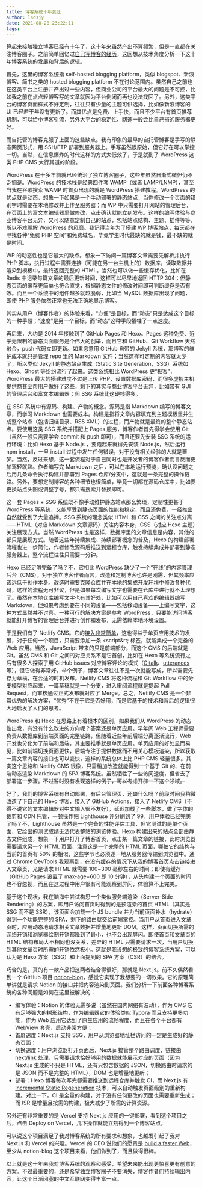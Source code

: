 ```yaml
---
title: 博客系统十年变迁
author: lsdsjy
date: 2021-08-28 23:22:11
tags:
---
```


算起来接触独立博客已经有十年了，这十年来虽然产出不算频繁，但是一直都在关注博客圈子。之前简单回忆过[自己写博客的经历](https://lsdsjy.github.io/restart/)，这回想从技术角度分析一下这十年博客系统的发展和背后的逻辑。

<!-- more -->

首先，这里的博客系统指 self-hosted blogging platform，类似 blogspot、新浪博客、简书之类的 hosted blogging platform 不在讨论范围内。虽然自己之前也在这类平台上注册并产出过一些内容，但商业公司的平台最大的问题是不可控，比如我之前在点点轻博客写的文章就因为平台倒闭而再也没法找回了。另外，这类平台的博客页面样式不好定制，往往只有少量的主题可供选择，比如像新浪博客的 UI 已经若干年没有更新了。而其优点是免费、上手快，而且不少平台有首页推荐机制，可以给小博客引流，另外大平台的稳定性、网速一般会比自己搭的服务器更好。

而自托管的博客克服了上面的这些缺点。我有印象的最早的自托管博客是手写的静态网页形式，用 SSH/FTP 部署到服务器上。手写虽然很原始，但它好在可以掌控一切。当然，在信息爆炸的时代这样的方式太低效了，于是就到了 WordPress 这类 PHP CMS 大行其道的阶段。

WordPress 在十多年前就已经统治了独立博客圈子，这些年虽然日渐式微但仍不乏拥趸。WordPress 的技术栈是经典四件套 WAMP（或者 LAMP/LNMP），甚至当我在谷歌搜索 WAMP 时首页出现的就是 WordPress 搭建教程。WordPress 的优点就是动态，想象一下如果是一个手动部署的静态站点，当你修改一个页面的错别字时需要在本地修改并上传至服务器；而 WP 中只需要打开网站的管理后台，在页面上的富文本编辑器里做修改，点击确认就能立刻发布。这样的编写体验与商业博客平台无异，又可以随意定制自己的站点，包括站点结构、主题、插件等等，所以不难理解 WordPress 的风靡。我记得当年为了搭建 WP 博客站点，每天都在寻找各种“免费 PHP 空间”和免费域名，毕竟学生时代最缺的就是钱，最不缺的就是时间。

WP 的动态性也是它最大的缺点。想象一下访问一篇博客文章需要先解析并执行 PHP 脚本，执行过程中需要连接（可能在另一台主机上的）数据库，读取数据并渲染到模板中，最终返回完整的 HTML。当然也可以做一些缓存优化，比如在 Redis 中记录每篇文章的最后更新时间，这样可以尽早地返回 HTTP 304；但静态页面的缓存更简单也符合直觉，根据静态文件的修改时间即可判断缓存是否有效。而且一个系统中的组件越多就越脆弱，比如当 MySQL 数据库出现了问题，即使 PHP 服务依然正常也无法正确地显示博客。

其实从用户（博客作者）的体验来看，“方便”是目标，而“动态”只是达成这个目标的一种手段；“速度”是另一个目标，而“动态”这种手段牺牲了一点速度。

再后来，大约是 2014 年接触到了 GitHub Pages 和 Hexo。Pages 这种免费、近乎无限制的静态页面服务是个伟大的创举，而且它和 GitHub、Git Workflow 天然融合，push 代码立即更新。如果愿意用 GitHub 自带的 Jekyll 系统，那博客的维护成本就只是管理 repo 里的 Markdown 文件；当然这样可定制的内容就太少了，所以类似 Jekyll 的静态站点生成（Static Site Generation，SSG）系统如 Hexo、Ghost 等纷纷流行了起来。这类系统相比 WordPress 更“极客”，WordPress 最大的搭建难度不过是上传 PHP、设置数据库密码，而很多虚拟主机提供商甚至帮用户做好了这些，剩下的其实与商业博客平台无异，比如带有 GUI 的管理后台和富文本编辑器；但 SSG 系统比这硬核得多。

在 SSG 系统中有源码、构建、产物的概念。源码是指 Markdown 编写的博客文章，而学习 Markdown 也需要成本。构建是指将文章内容填充到主题模板里并生成整个站点（包括归档目录、RSS XML）的过程，而产物就是最终的整个静态站点。要使用这类 SSG 系统并搭配上 Pages 服务，博客作者首先得学会使用 Git（虽然一般只需要学会 commit 和 push 即可），而且还要先安装 SSG 系统的运行环境：比如 Hexo 基于 Node.js ，要跑起来就得先安装 Node.js，然后运行 npm install，一旦 install 过程中发生任何错误，对于没有相关经验的人就是噩梦。当然，反过来想，这一套流程对于自己同时也是开发者的博客作者而言反而更加驾轻就熟。作者编写完 Markdown 之后，可以在本地运行预览，确认没问题之后用几条命令执行构建并部署到 Pages 仓库/分支中，这就是一条完整的操作链路。另外，要想定制博客的各种细节也很简单，毕竟一切都在源码仓库中，比如要更换站点头图或调整字号，都只需搜索并替换即可。

这一套 Pages + SSG 系统既不像手动维护静态站点那么繁琐，定制性更甚于 WordPress 等系统，又能享受到静态页面的性能和稳定，而且还免费，一经推出自然就受到了大量追捧。SSG 系统的理念类似 HTML 和 CSS 之间的关注点分离——HTML（对应 Markdown 文章源码）关注内容本身，CSS（对应 Hexo 主题）关注展现方式。当然 WordPress 也是这样，数据库里的文章信息是内容，其他的都只是展现方式。随着这些年持续集成、持续部署概念的普及，Hexo 的构建部署流程也进一步简化，作者修改源码后推送到远程仓库，触发持续集成并部署到静态服务器上，整个流程往往只需要一分钟。

Hexo 已经足够完备了吗？不，它相比 WordPress 缺少了一个“在线”的内容管理后台（CMS）。对于独立博客作者而言，改造和定制博客也许是刚需，但其频率应该远低于创作本身。改造时需要克隆仓库并在本地的集成开发环境中修改各种代码，这样的流程无可非议，但是如果每次编写文字也需要在仓库中进行就不太理想了。虽然在本地仓库编写文字也有其好处，比如可以用自己喜欢的编辑器编写 Markdown，但如果考虑到要在不同的设备——包括移动设备——上编写文字，这种方式显然并不讨喜。一种可行的解决方案是参考 WordPress，只要能访问博客就能打开博客的管理后台并进行创作和发布，无需依赖本地环境设置。

于是我们有了 Netlify CMS。它的[接入非常简单](https://www.netlifycms.org/docs/add-to-your-site/)，这也得益于单页应用技术的发展，对于任何一个项目，只需要添加一条 &lt;script&rt; 标签，就能集成一个完备的 Web 应用。当然，JavaScript 带来的只是前端部分，而这个 CMS 的后端就是 Git。虽然 CMS 和 Git 之间的对应关系不是它首创，比如在 Hexo 等系统流行之后有很多人探索了用 GitHub issues 对应博客评论的模式（[Gitalk](https://github.com/gitalk/gitalk)、[utterances](https://utteranc.es/) 等），但它做得非常好。举个例子，博客文章往往不是一次就能写成，所以需要先存为草稿，在合适的时机发布。Netlify CMS 将这种流程和 Git Workflow 中的分支模型对应起来，一篇草稿就是一个分支，进入审阅流程就是提起 Pull Request，而审核通过正式发布就对应了 Merge。总之，Netlify CMS 是一个非常优秀的解决方案，“优秀”不在于它是否好用，而是它基于的技术和背后的逻辑很大地启发了人们的思考。

WordPress 和 Hexo 在思路上有着根本的区别，如果我们从 WordPress 的动态性出发，有没有什么改进的方向呢？答案还是单页应用。早年间 Web 工程师需要负责从数据库到前端页面的完整链路，但随着近些年前后端分离逐渐流行，Web 开发也分化为了前端和后端，其主要推手就是单页应用。单页应用的好处显而易见，比如前端切换页面更快，后端专注于提供数据而不用关心模板渲染，所以获取一篇文章内容的接口也可以变快，这样的系统总体上比 PHP CMS 轻量很多。其实这个思路和 Netlify CMS 很像，只需稍加改造就能得到一个基于 Git 的、在前端动态渲染 Markdown 的 SPA 博客系统。虽然牺牲了一些访问速度，但省去了部署这一步骤。~~不过暂时没有发现这样的例子，可以考虑开辟一下这个领域。~~

好了，我们的博客系统有自动部署，有后台管理页，还缺什么吗？前段时间我稍微改造了下自己的 Hexo 博客，接入了 GitHub Actions，接入了 Netlify CMS（不得不说它的文本编辑器对中文输入很不友好），延迟加载了一些脚本，做了字体的裁剪和 CDN 托管，一顿操作把 Lighthouse 评分刷到了 99。用户体验已经完美了吗？不，Lighthouse 虽然是一个完备的性能评估工具，但它测试的是单个页面，它给出的测试成绩无法代表整站的浏览体验。Hexo 构建出来的站点全部由静态文件组成，想象一下用户打开了博客首页，点击某一篇文章的链接，此时浏览器需要请求另一个 HTML 页面，注意这是一个完整的 HTML 页面，哪怕它的结构与当前的首页有 50% 的相似，这些字节也必须逐一地从服务器传输到浏览器中。通过 Chrome DevTools 我观察到，在没有缓存的情况下从我的博客首页点击链接进入文章页，光是请求 HTML 就需要 100~300 毫秒左右的时间；即使有缓存（GitHub Pages 设置了 max-age=600 即 10 分钟），从头构建一个页面的时间也不容忽视，而且在这过程中用户很有可能观察到屏闪，体验算不上完美。

基于这个现状，我在脑海中尝试构思一个类似服务端渲染（Server-Side Rendering）的方案，即用户访问首页时得到的是预渲染的首页 HTML（其实是 SSG 而不是 SSR），该页面会加载一个 JS bundle 并为当前页面补水（hydrate）得到一个功能完整的 SPA，剩下的路由就交给前端掌控。当用户从首页进入文章页时，应用动态地请求相关文章数据并增量地更新 DOM。这样，页面切换所需的网络开销和浏览器绘制开销都降到了最小，也不会出现屏闪。即使首页和文章页的 HTML 结构布局大不相同也没关系，差异的 HTML 只需要请求一次，当用户切换到其他文章页时所需的开销依然极小。这就是我设想的极致的博客系统方案，可以认为是 Hexo 方案（SSG）和上面提到的 SPA 方案（CSR）的结合。

巧合的是，真的有一款产品把这两者结合得很好，那就是 Next.js。前不久偶然看到一个 GitHub 项目 [notion-blog](https://github.com/ijjk/notion-blog)，感觉它实现了我想要的一切效果。它的原理简单讲就是请求 Notion 的接口并把内容渲染到页面。我们分析一下前面各种博客系统的各种问题是如何在这里被解决的：

- 编写体验：Notion 的体验无需多说（虽然在国内网络有波动），作为 CMS 它有足够强大的树形结构，作为编辑器它的体验类似 Typora 而且支持更多功能，作为 Web 应用它达到了原生应用的流畅程度，而且在各个平台都有 WebView 套壳，启动非常方便；
- 首屏速度：Next.js 支持 SSG，用户从浏览器地址栏访问的一定是生成好的静态页面；
- 切换速度：用户浏览器打开页面后，Next.js 接管整个路由调度，链接由 [next/link](https://nextjs.org/docs/api-reference/next/link) 处理，只需要请求恰好够用的数据就能展示对应的页面（因为 Next.js 生成的不只是 HTML，还有只包含数据的 JSON，切换路由时请求的是 JSON 而不是完整的 HTML），DOM 也是增量地更新；
- 部署：Hexo 博客每次写完都需要推送到远程仓库并触发 CI，而 Next.js 有 [Incremental Static Regeneration](https://vercel.com/docs/next.js/incremental-static-regeneration) 技术，可以自动触发页面级别的重新构建。对比一下，CI 是全量的构建，对于没有任何更改的页面也需要重新生成；而 ISR 是增量且按需的构建，极大减少了所需的计算资源。

另外还有非常重要的是 Vercel 支持 Next.js 应用的一键部署，看到这个项目之后，点击 Deploy on Vercel，几下操作就能立刻得到一个博客站点。

可以说这个项目满足了我对博客系统的所有要求和想象，也越发引起了我对 Next.js 和 Vercel 的兴趣。Vercel 的 CEO 说他们的愿景是 [build a faster Web](https://twitter.com/rauchg/status/1407716317507948549)，至少从 notion-blog 这个项目来看，他们做到了，而且做得很棒。

以上就是这十年来我对博客系统的观察和感受，希望未来能出现更惊喜更有创意的方案。不过最重要的，还是希望独立博客圈子不要消失，博客作者们持续输出内容，让这个日渐闭塞的中文互联网变得丰富一点。